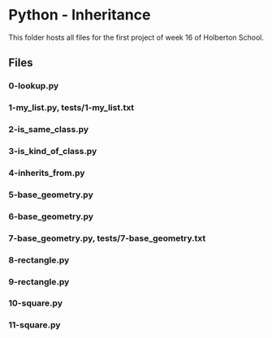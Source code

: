 # Python - Inheritance

This folder hosts all files for the first project of week 16 of Holberton School.

## Files

### 0-lookup.py
### 1-my_list.py, tests/1-my_list.txt
### 2-is_same_class.py
### 3-is_kind_of_class.py
### 4-inherits_from.py
### 5-base_geometry.py
### 6-base_geometry.py
### 7-base_geometry.py, tests/7-base_geometry.txt
### 8-rectangle.py
### 9-rectangle.py
### 10-square.py
### 11-square.py
